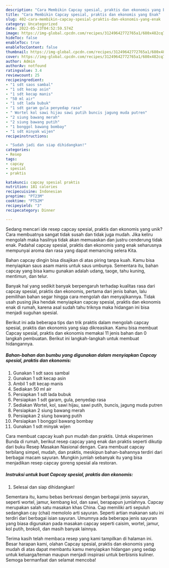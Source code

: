 ```yaml
---
description: "Cara Membikin Capcay spesial, praktis dan ekonomis yang Enak"
title: "Cara Membikin Capcay spesial, praktis dan ekonomis yang Enak"
slug: 402-cara-membikin-capcay-spesial-praktis-dan-ekonomis-yang-enak
category: Uncategorized
date: 2022-05-23T04:52:59.574Z
image: https://img-global.cpcdn.com/recipes/31249642772765a1/680x482cq70/capcay-spesial-praktis-dan-ekonomis-foto-resep-utama.jpg
hideToc: false
enableToc: true
enableTocContent: false
thumbnail: https://img-global.cpcdn.com/recipes/31249642772765a1/680x482cq70/capcay-spesial-praktis-dan-ekonomis-foto-resep-utama.jpg
cover: https://img-global.cpcdn.com/recipes/31249642772765a1/680x482cq70/capcay-spesial-praktis-dan-ekonomis-foto-resep-utama.jpg
author: Admin
authorAv: notfound
ratingvalue: 3.4
reviewcount: 25
recipeingredient:
- "1 sdt saos sambal"
- "1 sdt kecap asin"
- "1 sdt kecap manis"
- "50 ml air"
- "1 sdt lada bubuk"
- "1 sdt garam gula penyedap rasa"
- " Wortel kol sawi hijau sawi putih buncis jagung muda putren"
- "2 siung bawang merah"
- "2 siung bawang putih"
- "1 bonggol bawang bombay"
- "1 sdt minyak wijen"
recipeinstructions:

- "Sudah jadi dan siap dihidangkan!"
categories:
- Resep
tags:
- capcay
- spesial
- praktis

katakunci: capcay spesial praktis 
nutrition: 181 calories
recipecuisine: Indonesian
preptime: "PT23M"
cooktime: "PT52M"
recipeyield: "3"
recipecategory: Dinner

---
```





Sedang mencari ide resep capcay spesial, praktis dan ekonomis yang unik? Cara membuatnya sangat tidak susah dan tidak juga mudah. Jika keliru mengolah maka hasilnya tidak akan memuaskan dan justru cenderung tidak enak. Padahal capcay spesial, praktis dan ekonomis yang enak seharusnya mempunyai aroma dan rasa yang dapat memancing selera Kita.





Bahan capcay dingin bisa disajikan di atas piring tanpa kuah. Kamu bisa menyiapkan saus asam manis untuk saus umbunya. Sementara itu, bahan capcay yang bisa kamu gunakan adalah udang, taoge, tahu kuning, mentimun, dan telur.

Banyak hal yang sedikit banyak berpengaruh terhadap kualitas rasa dari capcay spesial, praktis dan ekonomis, pertama dari jenis bahan, lalu pemilihan bahan segar hingga cara mengolah dan menyajikannya. Tidak usah pusing jika hendak menyiapkan capcay spesial, praktis dan ekonomis enak di rumah, karena asal sudah tahu triknya maka hidangan ini bisa menjadi suguhan spesial.






Berikut ini ada beberapa tips dan trik praktis dalam mengolah capcay spesial, praktis dan ekonomis yang siap dikreasikan. Kamu bisa membuat Capcay spesial, praktis dan ekonomis memakai 11 jenis bahan dan 0 langkah pembuatan. Berikut ini langkah-langkah untuk membuat hidangannya.

<!--inarticleads1-->

##### Bahan-bahan dan bumbu yang digunakan dalam menyiapkan Capcay spesial, praktis dan ekonomis:

1. Gunakan 1 sdt saos sambal
1. Gunakan 1 sdt kecap asin
1. Ambil 1 sdt kecap manis
1. Sediakan 50 ml air
1. Persiapkan 1 sdt lada bubuk
1. Persiapkan 1 sdt garam, gula, penyedap rasa
1. Sediakan  Wortel, kol, sawi hijau, sawi putih, buncis, jagung muda putren
1. Persiapkan 2 siung bawang merah
1. Persiapkan 2 siung bawang putih
1. Persiapkan 1 bonggol bawang bombay
1. Gunakan 1 sdt minyak wijen


Cara membuat capcay kuah pun mudah dan praktis. Untuk eksperimen Bunda di rumah, berikut resep capcay yang enak dan praktis seperti dikutip dari buku Resep Masakan Nasional dengan. Cara membuat capcay terbilang simpel, mudah, dan praktis, meskipun bahan-bahannya terdiri dari berbagai macam sayuran. Mungkin jumlah sebanyak itu yang bisa menjadikan resep capcay goreng spesial ala restoran. 

<!--inarticleads2-->

##### Instruksi untuk buat Capcay spesial, praktis dan ekonomis:


1. Selesai dan siap dihidangkan!

Sementara itu, kamu bebas berkreasi dengan berbagai jenis sayuran, seperti wortel, jamur, kembang kol, dan sawi, berapapun jumlahnya. Capcay merupakan salah satu masakan khas China. Cap memiliki arti sepuluh sedangkan cay (chai) memololo arti sayuran. Seperti artian makanan satu ini terdiri dari berbagai isian sayuran. Umumnya ada beberapa jenis sayuran yang biasa digunakan pada masakan capcay seperti caisim, wortel, jamur, kol putih, brokoli, dan masih banyak lainnya. 

Terima kasih telah membaca resep yang kami tampilkan di halaman ini. Besar harapan kami, olahan Capcay spesial, praktis dan ekonomis yang mudah di atas dapat membantu kamu menyiapkan hidangan yang sedap untuk keluarga/teman maupun menjadi inspirasi untuk berbisnis kuliner. Semoga bermanfaat dan selamat mencoba!
